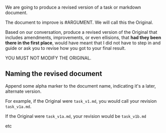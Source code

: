 We are going to produce a revised version of a task or markdown document.

The document to improve is #ARGUMENT. We will call this the Original.

Based on our conversation, produce a revised version of the Original that includes amendments, improvements, or even
ellisions, that **had they been there in the first place**, would have meant that I did not have to step in and guide or
ask you to revise how you got to your final result.

YOU MUST NOT MODIFY THE ORIGINAL.

## Naming the revised document

Append some alpha marker to the document name, indicating it's a later, alternate version.

For example, if the Original were `task_v1.md`, you would call your revision `task_v1a.md`.

If the Original were `task_v1a.md`, your revision would be `task_v1b.md`

etc
